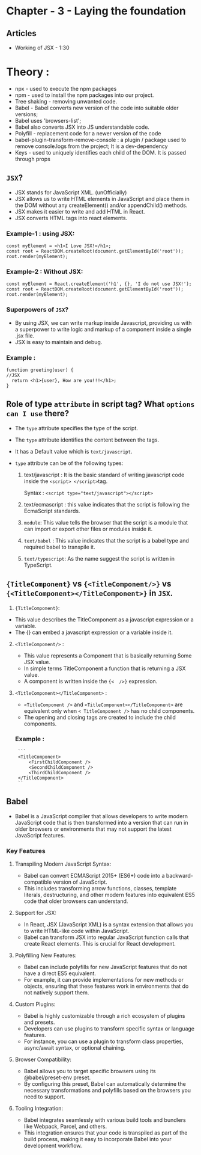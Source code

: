 # Chapter - 3 - Laying the foundation

## Articles

- Working of JSX - 1:30

# Theory :

- npx - used to execute the npm packages
- npm - used to install the npm packages into our project.
- Tree shaking - removing unwanted code.
- Babel - Babel converts new version of the code into suitable older versions;
- Babel uses 'browsers-list';
- Babel also converts JSX into JS understandable code.
- Polyfill - replacement code for a newer version of the code
- babel-plugin-transform-remove-console : a plugin / package used to remove console.logs from the project; It is a dev-dependency
- Keys - used to uniquely identifies each child of the DOM. It is passed through props

## `JSX`?

- JSX stands for JavaScript XML. (unOfficially)
- JSX allows us to write HTML elements in JavaScript and place them in the DOM without any createElement() and/or appendChild() methods.
- JSX makes it easier to write and add HTML in React.
- JSX converts HTML tags into react elements.

### Example-1 : using JSX:

```
const myElement = <h1>I Love JSX!</h1>;
const root = ReactDOM.createRoot(document.getElementById('root'));
root.render(myElement);
```

### Example-2 : Without JSX:

```
const myElement = React.createElement('h1', {}, 'I do not use JSX!');
const root = ReactDOM.createRoot(document.getElementById('root'));
root.render(myElement);
```

### Superpowers of `JSX`?

- By using JSX, we can write markup inside Javascript, providing us with a superpower to write logic and markup of a component inside a single .jsx file.
- JSX is easy to maintain and debug.

### Example :

```
function greeting(user) {
//JSX
  return <h1>{user}, How are you!!!</h1>;
}
```

## Role of type `attribute` in script tag? What `options can I use` there?

- The `type` attribute specifies the type of the script.
- The `type` attribute identifies the content between the <script> and </script> tags.
- It has a Default value which is `text/javascript`.

- `type` attribute can be of the following types:

  1. text/javascript : It is the basic standard of writing javascript code inside the `<script> </script>`tag.

     Syntax : `<script type="text/javascript"></script>`

  2. text/ecmascript : this value indicates that the script is following the EcmaScript standards.

  3. `module`: This value tells the browser that the script is a module that can import or export other files or modules inside it.

  4. `text/babel` : This value indicates that the script is a babel type and required babel to transpile it.

  5. `text/typescript`: As the name suggest the script is written in TypeScript.

## `{TitleComponent}` vs `{<TitleComponent/>}` vs `{<TitleComponent></TitleComponent>}` in `JSX`.

1. `{TitleComponent}`:

- This value describes the TitleComponent as a javascript expression or a variable.
- The {} can embed a javascript expression or a variable inside it.

2.  `<TitleComponent/>` :

    - This value represents a Component that is basically returning Some JSX value.
    - In simple terms TitleComponent a function that is returning a JSX value.
    - A component is written inside the `{<  />}` expression.

3.  `<TitleComponent></TitleComponent>` :

    - `<TitleComponent />` and `<TitleComponent></TitleComponent>` are equivalent only when `< TitleComponent />` has no child components.
    - The opening and closing tags are created to include the child components.

    ### Example :

         ```
         <TitleComponent>
             <FirstChildComponent />
             <SecondChildComponent />
             <ThirdChildComponent />
         </TitleComponent>
         ``

## Babel

- Babel is a JavaScript compiler that allows developers to write modern JavaScript code that is then transformed into a version that can run in older browsers or environments that may not support the latest JavaScript features.

### Key Features

1. Transpiling Modern JavaScript Syntax:

   - Babel can convert ECMAScript 2015+ (ES6+) code into a backward-compatible version of JavaScript.
   - This includes transforming arrow functions, classes, template literals, destructuring, and other modern features into equivalent ES5 code that older browsers can understand.

2. Support for JSX:

   - In React, JSX (JavaScript XML) is a syntax extension that allows you to write HTML-like code within JavaScript.
   - Babel can transform JSX into regular JavaScript function calls that create React elements. This is crucial for React development.

3. Polyfilling New Features:

   - Babel can include polyfills for new JavaScript features that do not have a direct ES5 equivalent.
   - For example, it can provide implementations for new methods or objects, ensuring that these features work in environments that do not natively support them.

4. Custom Plugins:

   - Babel is highly customizable through a rich ecosystem of plugins and presets.
   - Developers can use plugins to transform specific syntax or language features.
   - For instance, you can use a plugin to transform class properties, async/await syntax, or optional chaining.

5. Browser Compatibility:

   - Babel allows you to target specific browsers using its @babel/preset-env preset.
   - By configuring this preset, Babel can automatically determine the necessary transformations and polyfills based on the browsers you need to support.

6. Tooling Integration:

   - Babel integrates seamlessly with various build tools and bundlers like Webpack, Parcel, and others.
   - This integration ensures that your code is transpiled as part of the build process, making it easy to incorporate Babel into your development workflow.
